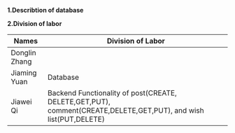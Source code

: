 **1.Describtion of database**















**2.Division of labor**

| Names         | Division of Labor                                            |
| ------------- | ------------------------------------------------------------ |
| Donglin Zhang |                                                              |
| Jiaming Yuan  | Database                                                     |
| Jiawei Qi     | Backend Functionality of  post(CREATE, DELETE,GET,PUT), comment(CREATE,DELETE,GET,PUT), and wish list(PUT,DELETE) |